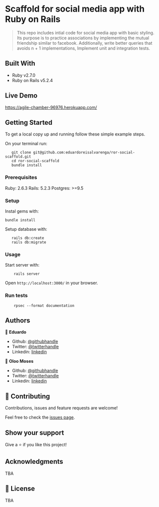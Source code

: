 # Scaffold for social media app with Ruby on Rails

> This repo includes intial code for social media app with basic styling. Its purpose is to practice associations by implementing the mutual friendship similar to facebook. Additionally, write better queries that avoids n + 1 implementations, Implement unit and integration tests.

## Built With

- Ruby v2.7.0
- Ruby on Rails v5.2.4

## Live Demo

https://agile-chamber-96976.herokuapp.com/


## Getting Started
To get a local copy up and running follow these simple example steps.

On your terminal run:
```
   git clone git@github.com:eduardoreisalvarenga/ror-social-scaffold.git
   cd ror-social-scaffold
   bundle install
```

### Prerequisites

Ruby: 2.6.3
Rails: 5.2.3
Postgres: >=9.5

### Setup

Instal gems with:

```
bundle install
```

Setup database with:

```
   rails db:create
   rails db:migrate
```

### Usage

Start server with:

```
    rails server
```

Open `http://localhost:3000/` in your browser.

### Run tests

```
    rpsec --format documentation
```


## Authors

👤 **Eduardo**

- Github: [@githubhandle](https://github.com/eduardoreisalvarenga)
- Twitter: [@twitterhandle](https://twitter.com/eduardodosrei11)
- Linkedin: [linkedin](https://www.linkedin.com/in/eduardo-alvarenga-44204818a/)


👤 **Oloo Moses**

- Github: [@githubhandle](https://github.com/oloomoses)
- Twitter: [@twitterhandle](https://twitter.com/olooine)
- Linkedin: [linkedin](https://www.linkedin.com/in/oloo-moses-528bb1b3/)

## 🤝 Contributing

Contributions, issues and feature requests are welcome!

Feel free to check the [issues page](issues/).

## Show your support

Give a ⭐️ if you like this project!

## Acknowledgments

TBA

## 📝 License

TBA

